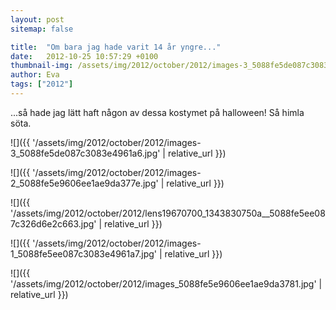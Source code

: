 ```yaml
---
layout: post
sitemap: false

title:  "Om bara jag hade varit 14 år yngre..."
date:   2012-10-25 10:57:29 +0100
thumbnail-img: /assets/img/2012/october/2012/images-3_5088fe5de087c3083e4961a6.jpg
author: Eva
tags: ["2012"]
---
```





...så hade jag lätt haft någon av dessa kostymet på halloween! Så himla söta.

![]({{ '/assets/img/2012/october/2012/images-3_5088fe5de087c3083e4961a6.jpg'  | relative_url }})

![]({{ '/assets/img/2012/october/2012/images-2_5088fe5e9606ee1ae9da377e.jpg'  | relative_url }})

![]({{ '/assets/img/2012/october/2012/lens19670700_1343830750a__5088fe5ee087c326d6e2c663.jpg'  | relative_url }})

![]({{ '/assets/img/2012/october/2012/images-1_5088fe5ee087c3083e4961a7.jpg'  | relative_url }})

![]({{ '/assets/img/2012/october/2012/images_5088fe5e9606ee1ae9da3781.jpg'  | relative_url }})


